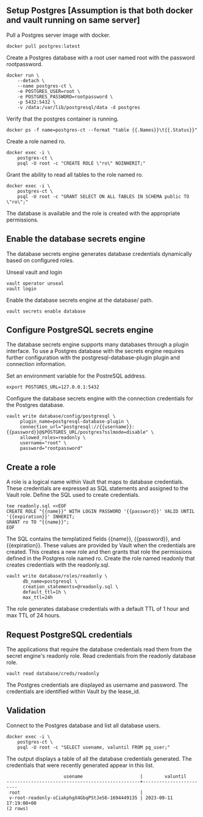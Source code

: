 ## Setup Postgres [Assumption is that both docker and vault running on same server]
Pull a Postgres server image with docker.
```
docker pull postgres:latest
```
Create a Postgres database with a root user named root with the password rootpassword.
```
docker run \
    --detach \
    --name postgres-ct \
    -e POSTGRES_USER=root \
    -e POSTGRES_PASSWORD=rootpassword \
    -p 5432:5432 \
    -v /data:/var/lib/postgresql/data -d postgres
```
Verify that the postgres container is running.
```
docker ps -f name=postgres-ct --format "table {{.Names}}\t{{.Status}}"
```
Create a role named ro.
```
docker exec -i \
    postgres-ct \
    psql -U root -c "CREATE ROLE \"ro\" NOINHERIT;"
```
Grant the ability to read all tables to the role named ro.
```
docker exec -i \
    postgres-ct \
    psql -U root -c "GRANT SELECT ON ALL TABLES IN SCHEMA public TO \"ro\";"
```
The database is available and the role is created with the appropriate permissions.

## Enable the database secrets engine
The database secrets engine generates database credentials dynamically based on configured roles.

Unseal vault and login
```
vault operator unseal
vault login
```
Enable the database secrets engine at the database/ path.
```
vault secrets enable database
```
## Configure PostgreSQL secrets engine
The database secrets engine supports many databases through a plugin interface. To use a Postgres database with the secrets engine requires further configuration with the postgresql-database-plugin plugin and connection information.

Set an environment variable for the PostreSQL address.
```
export POSTGRES_URL=127.0.0.1:5432
```
Configure the database secrets engine with the connection credentials for the Postgres database.
```
vault write database/config/postgresql \
     plugin_name=postgresql-database-plugin \
     connection_url="postgresql://{{username}}:{{password}}@$POSTGRES_URL/postgres?sslmode=disable" \
     allowed_roles=readonly \
     username="root" \
     password="rootpassword"
```
## Create a role
A role is a logical name within Vault that maps to database credentials. These credentials are expressed as SQL statements and assigned to the Vault role.
Define the SQL used to create credentials.
```
tee readonly.sql <<EOF
CREATE ROLE "{{name}}" WITH LOGIN PASSWORD '{{password}}' VALID UNTIL '{{expiration}}' INHERIT;
GRANT ro TO "{{name}}";
EOF
```
The SQL contains the templatized fields {{name}}, {{password}}, and {{expiration}}. These values are provided by Vault when the credentials are created. This creates a new role and then grants that role the permissions defined in the Postgres role named ro. 
Create the role named readonly that creates credentials with the readonly.sql.
```
vault write database/roles/readonly \
      db_name=postgresql \
      creation_statements=@readonly.sql \
      default_ttl=1h \
      max_ttl=24h
```
The role generates database credentials with a default TTL of 1 hour and max TTL of 24 hours.
## Request PostgreSQL credentials
The applications that require the database credentials read them from the secret engine's readonly role.
Read credentials from the readonly database role.
```
vault read database/creds/readonly
```
The Postgres credentials are displayed as username and password. The credentials are identified within Vault by the lease_id.
## Validation
Connect to the Postgres database and list all database users.
```
docker exec -i \
    postgres-ct \
    psql -U root -c "SELECT usename, valuntil FROM pg_user;"
```
The output displays a table of all the database credentials generated. The credentials that were recently generated appear in this list.
```
                     usename                     |        valuntil
-------------------------------------------------+------------------------
 root                                            |
 v-root-readonly-sCiakphgX4GbqPStJeS6-1694449135 | 2023-09-11 17:19:00+00
(2 rows)
```










